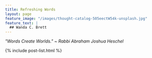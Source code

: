 ```yaml
---
title: Refreshing Words
layout: page
feature_image: "/images/thought-catalog-505eectW54k-unsplash.jpg"
feature_text: |
  ## Wanda C. Brett
---
```


_"Words Create Worlds." ~ Rabbi Abraham Joshua Heschel_


  {% include post-list.html %}
